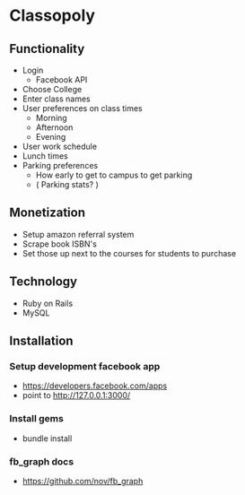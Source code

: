 Classopoly
====================================

## Functionality
- Login
  * Facebook API 
- Choose College
- Enter class names
- User preferences on class times
  * Morning
  * Afternoon
  * Evening
- User work schedule
- Lunch times
- Parking preferences
  * How early to get to campus to get parking
  * ( Parking stats? )
    
## Monetization
- Setup amazon referral system
- Scrape book ISBN's
- Set those up next to the courses for students to purchase


## Technology
- Ruby on Rails
- MySQL

## Installation

### Setup development facebook app
- https://developers.facebook.com/apps
- point to http://127.0.0.1:3000/

### Install gems
- bundle install 

### fb_graph docs
- https://github.com/nov/fb_graph


